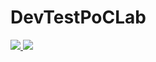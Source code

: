# DevTestPoCLab

<a href="https://portal.azure.com/#create/Microsoft.Template/uri/https%3A%2F%2Fraw.githubusercontent.com%2FBMichaelJ%2FDevTestPoCLab%2Fmaster%2Fdeploytemplate.json" target="_blank">
    <img src="http://media.azurefabric.com/2016/02/TDC_logo_klickToDeploy.png"/>
</a>
<a href="http://armviz.io/#/?load=https%3A%2F%2Fraw.githubusercontent.com%2FBMichaelJ%2FDevTestPoCLab%2Fmaster%2Fdeploytemplate.json="_blank">
    <img src="http://armviz.io/visualizebutton.png"/>
</a>
